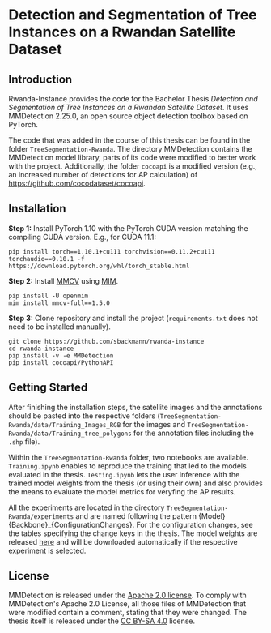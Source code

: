 # Detection and Segmentation of Tree Instances on a Rwandan Satellite Dataset


## Introduction
Rwanda-Instance provides the code for the Bachelor Thesis _Detection and Segmentation of Tree Instances on a Rwandan Satellite Dataset_. It uses MMDetection 2.25.0, an open source object detection toolbox based on PyTorch.

The code that was added in the course of this thesis can be found in the folder ``TreeSegmentation-Rwanda``. The directory MMDetection contains the MMDetection model library, parts of its code were modified to better work with the project. Additionally, the folder ``cocoapi`` is a modified version (e.g., an increased number of detections for AP calculation) of https://github.com/cocodataset/cocoapi.


## Installation

**Step 1:** Install PyTorch 1.10 with the PyTorch CUDA version matching the compiling CUDA version. E.g., for CUDA 11.1:
```shell
pip install torch==1.10.1+cu111 torchvision==0.11.2+cu111 torchaudio==0.10.1 -f https://download.pytorch.org/whl/torch_stable.html
```
**Step 2:** Install [MMCV](https://github.com/open-mmlab/mmcv) using [MIM](https://github.com/open-mmlab/mim).
```shell
pip install -U openmim
mim install mmcv-full==1.5.0
```
**Step 3:** Clone repository and install the project (``requirements.txt`` does not need to be installed manually).
```shell
git clone https://github.com/sbackmann/rwanda-instance
cd rwanda-instance
pip install -v -e MMDetection
pip install cocoapi/PythonAPI
```
## Getting Started
After finishing the installation steps, the satellite images and the annotations should be pasted into the respective folders (``TreeSegmentation-Rwanda/data/Training_Images_RGB`` for the images and ``TreeSegmentation-Rwanda/data/Training_tree_polygons`` for the annotation files including the ``.shp`` file).

Within the ``TreeSegmentation-Rwanda`` folder, two notebooks are available. ``Training.ipynb`` enables to reproduce the training that led to the models evaluated in the thesis. ``Testing.ipynb`` lets the user inference with the trained model weights from the thesis (or using their own) and also provides the means to evaluate the model metrics for veryfing the AP results.

All the experiments are located in the directory ``TreeSegmentation-Rwanda/experiments`` and are named following the pattern {Model}{Backbone}_{ConfigurationChanges}. For the configuration changes, see the tables specifying the change keys in the thesis. The model weights are released [here](https://github.com/sbackmann/rwanda-instance/releases/tag/v2.25.0) and will be downloaded automatically if the respective experiment is selected.

## License

MMDetection is released under the [Apache 2.0 license](LICENSE). To comply with MMDetection's Apache 2.0 License, all those files of MMDetection that were modified contain a comment, stating that they were changed. The thesis itself is released under the [CC BY-SA 4.0](https://creativecommons.org/licenses/by-sa/4.0/) license.
